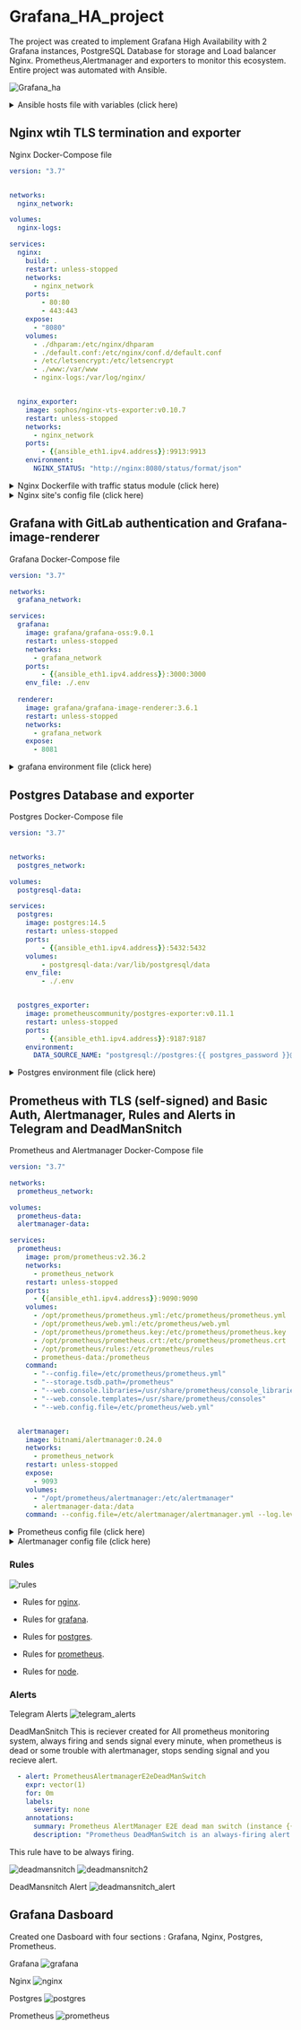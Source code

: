 # Grafana_HA_project

The project was created to implement Grafana High Availability with 2 Grafana instances, PostgreSQL Database for storage and Load balancer Nginx.
Prometheus,Alertmanager and exporters to monitor this ecosystem.
Entire project was automated with Ansible.


![Grafana_ha](https://github.com/DevEnv-94/Grafana_HA_project/blob/master/images/grafana_ha.png)


<details><summary>Ansible hosts file with variables (click here)</summary>
<p>

```ini
[postgres]


[postgres:vars]
ansible_user=
ansible_become=true



[grafana]


[grafana:vars]
ansible_user=
ansible_become=true
gitlab_application_id=
gitlab_secret=

[nginx]


[nginx:vars]
ansible_user=
ansible_become=true 


[prometheus]


[prometheus:vars]
ansible_user=
ansible_become=true
prometheus_basic_auth_login=
prometheus_basic_auth_password=
telegram_chat_id=  #How to https://stackoverflow.com/questions/32423837/telegram-bot-how-to-get-a-group-chat-id/38388851#38388851
telegram_bot_token=
deadmanssnitch_url= #how to [https://deadmanssnitch.com/docs]


[all:children]
nginx
grafana
postgres
prometheus

[postgres_pass:children]
grafana
postgres

[postgres_pass:vars]
postgres_password=

[domain:children]
nginx
grafana
prometheus

[domain:vars]
domain= # without www. part

[all:vars]
ansible_ssh_private_key_file=
```

</p>
</details>

## Nginx wtih TLS termination and exporter

Nginx Docker-Compose file
```yaml
version: "3.7"


networks:
  nginx_network:

volumes:
  nginx-logs:

services:
  nginx:
    build: .
    restart: unless-stopped
    networks:
      - nginx_network
    ports:
        - 80:80
        - 443:443
    expose:
      - "8080"
    volumes:
      - ./dhparam:/etc/nginx/dhparam
      - ./default.conf:/etc/nginx/conf.d/default.conf
      - /etc/letsencrypt:/etc/letsencrypt
      - ./www:/var/www
      - nginx-logs:/var/log/nginx/


  nginx_exporter:
    image: sophos/nginx-vts-exporter:v0.10.7
    restart: unless-stopped
    networks:
      - nginx_network
    ports:
        - {{ansible_eth1.ipv4.address}}:9913:9913
    environment:
      NGINX_STATUS: "http://nginx:8080/status/format/json"
```

<details><summary>Nginx Dockerfile with traffic status module (click here)</summary>
<p>

Dokckerfile
```Dockerfile
ARG version=1.22.0

FROM nginx:${version}-alpine AS builder

ARG version

WORKDIR /root/

RUN apk add --update --no-cache build-base git pcre-dev openssl-dev zlib-dev linux-headers \
    && wget http://nginx.org/download/nginx-${version}.tar.gz \
    && tar zxf nginx-${version}.tar.gz \
    && git clone https://github.com/vozlt/nginx-module-vts.git \
    && cd nginx-module-vts \
    && git submodule update --init --recursive \
    && cd ../nginx-${version} \
    && ./configure \
    --add-dynamic-module=../nginx-module-vts \
    --prefix=/etc/nginx \
    --sbin-path=/usr/sbin/nginx \
    --modules-path=/usr/lib/nginx/modules \
    --conf-path=/etc/nginx/nginx.conf \
    --error-log-path=/var/log/nginx/error.log \
    --http-log-path=/var/log/nginx/access.log \
    --pid-path=/var/run/nginx.pid \
    --lock-path=/var/run/nginx.lock \
    --http-client-body-temp-path=/var/cache/nginx/client_temp \
    --http-proxy-temp-path=/var/cache/nginx/proxy_temp \
    --http-fastcgi-temp-path=/var/cache/nginx/fastcgi_temp \
    --http-uwsgi-temp-path=/var/cache/nginx/uwsgi_temp \
    --http-scgi-temp-path=/var/cache/nginx/scgi_temp \
    --with-perl_modules_path=/usr/lib/perl5/vendor_perl \
    --user=nginx \
    --group=nginx \
    --with-compat \
    --with-file-aio \
    --with-threads \
    --with-http_addition_module \
    --with-http_auth_request_module \
    --with-http_dav_module \
    --with-http_flv_module \
    --with-http_gunzip_module \
    --with-http_gzip_static_module \
    --with-http_random_index_module \
    --with-http_realip_module \
    --with-http_secure_link_module \
    --with-http_slice_module \
    --with-http_ssl_module \
    --with-http_stub_status_module \
    --with-http_sub_module \
    --with-http_v2_module \
    --with-mail \
    --with-mail_ssl_module \
    --with-stream \
    --with-stream_realip_module \
    --with-stream_ssl_module \
    --with-stream_ssl_preread_module \
    --with-cc-opt='-Os -fomit-frame-pointer -g' \
    --with-ld-opt=-Wl,--as-needed,-O1,--sort-common \
    && make modules

FROM nginx:${version}-alpine

ARG version

RUN sed -i '1iload_module modules/ngx_http_vhost_traffic_status_module.so;' /etc/nginx/nginx.conf

COPY --from=builder /root/nginx-${version}/objs/ngx_http_vhost_traffic_status_module.so /usr/lib/nginx/modules/
```

</p>
</details>


<details><summary>Nginx site's config file (click here)</summary>
<p>

```bash
log_format logs       '$remote_addr - $remote_user [$time_local] '
                      '"$request" $status $body_bytes_sent '
                      '"$http_referer" "$http_user_agent"';


vhost_traffic_status_zone;
server {

 listen 8080;
 access_log /var/log/nginx/access.log logs;  

 location / {
 }

 location /status {
   vhost_traffic_status_display;
   vhost_traffic_status_display_format html; 
 }


}

server {
	listen 80 ;

	root /var/www/;

	index index.html index.htm index.nginx-debian.html;

	server_name {{domain}} www.{{domain}};

  access_log /var/log/nginx/access.log logs;

  if ($host !~ ^({{domain}}|www.{{domain}})$ ) {
      return 444;
  }

	location / {
	  return 301 https://$host$request_uri;
	}

}


upstream grafana {
  server {{ hostvars[groups['grafana'][0]]['ansible_eth1']['ipv4']['address'] }}:3000;
  server {{ hostvars[groups['grafana'][1]]['ansible_eth1']['ipv4']['address'] }}:3000;
}

server {
    listen 443 ssl http2 default_server;

    access_log /var/log/nginx/access.log logs;

    index index.html index.htm ;

    ssl_certificate /etc/letsencrypt/live/{{domain}}/fullchain.pem;
    ssl_certificate_key /etc/letsencrypt/live/{{domain}}/privkey.pem;
    ssl_session_timeout 1d;
    ssl_session_cache shared:MozSSL:10m;  # about 40000 sessions
    ssl_session_tickets off;

    # curl https://ssl-config.mozilla.org/ffdhe2048.txt > /path/to/dhparam
    ssl_dhparam /etc/nginx/dhparam;


    # intermediate configuration
    ssl_protocols TLSv1.2 TLSv1.3;
    ssl_ciphers ECDHE-ECDSA-AES128-GCM-SHA256:ECDHE-RSA-AES128-GCM-SHA256:ECDHE-ECDSA-AES256-GCM-SHA384:ECDHE-RSA-AES256-GCM-SHA384:ECDHE-ECDSA-CHACHA20-POLY1305:ECDHE-RSA-CHACHA20-POLY1305:DHE-RSA-AES128-GCM-SHA256:DHE-RSA-AES256-GCM-SHA384;
    ssl_prefer_server_ciphers off;

    # HSTS (ngx_http_headers_module is required) (63072000 seconds)
    add_header Strict-Transport-Security "max-age=63072000" always;

    # OCSP stapling
    ssl_stapling on;
    ssl_stapling_verify on;

    # verify chain of trust of OCSP response using Root CA and Intermediate certs
    ssl_trusted_certificate /etc/letsencrypt/live/{{domain}}/fullchain.pem;

    # replace with the IP address of your resolver
    resolver 8.8.8.8;


    if ($host !~ ^({{domain}}|www.{{domain}})$ ) {
        return 444;
    }

    location / {
        proxy_pass http://grafana;
        proxy_http_version 1.1;
        proxy_set_header Host $host;
        proxy_set_header X-Forwarded-Host $server_name;
        proxy_set_header X-Forwarded-For $proxy_add_x_forwarded_for;
        proxy_set_header X-Real-IP $remote_addr;
        proxy_set_header Upgrade $http_upgrade;
        proxy_set_header Connection "upgrade";
      }

    location ~ /.well-known/acme-challenge/ {
        root /var/www/;
    }

}
```
</p>
</details>

## Grafana with GitLab authentication and Grafana-image-renderer

Grafana Docker-Compose file
```yaml
version: "3.7"

networks:
  grafana_network:

services:
  grafana:
    image: grafana/grafana-oss:9.0.1
    restart: unless-stopped
    networks:
      - grafana_network
    ports:
        - {{ansible_eth1.ipv4.address}}:3000:3000
    env_file: ./.env
      
  renderer:
    image: grafana/grafana-image-renderer:3.6.1
    restart: unless-stopped
    networks:
      - grafana_network
    expose:
      - 8081
```

<details><summary>grafana environment file (click here)</summary>
<p>

```bash
GF_SERVER_DOMAIN={{ domain }}
GF_SERVER_ROOT_URL=https://{{ domain }}/
GF_METRICS_ENABLED=true
GF_METRICS_DISABLE_TOTAL_STATS=false
GF_DATABASE_TYPE=postgres
GF_DATABASE_HOST={{ hostvars[groups['postgres'][0]]['ansible_eth1']['ipv4']['address'] }}:5432
GF_DATABASE_NAME=grafana
GF_DATABASE_USER=postgres
GF_DATABASE_PASSWORD={{ postgres_password }}
GF_DATABASE_SSL_MODE=disable
GF_AUTH_GITLAB_ENABLED=true
GF_AUTH_GITLAB_ALLOW_SIGN_UP=false
GF_AUTH_GITLAB_CLIENT_ID={{ gitlab_application_id }}
GF_AUTH_GITLAB_CLIENT_SECRET={{ gitlab_secret }}
GF_AUTH_GITLAB_SCOPES=read_api
GF_AUTH_GITLAB_AUTH_URL=https://gitlab.com/oauth/authorize
GF_AUTH_GITLAB_TOKEN_URL=https://gitlab.com/oauth/token
GF_AUTH_GITLAB_API_URL=https://gitlab.com/api/v4
GF_RENDERING_SERVER_URL=http://renderer:8081/render
GF_RENDERING_CALLBACK_URL=http://grafana:3000/
GF_LOG_FILTERS=rendering:debug
```
</p>
</details>

## Postgres Database and exporter

Postgres Docker-Compose file
```yaml
version: "3.7"


networks:
  postgres_network:

volumes:
  postgresql-data:

services:
  postgres:
    image: postgres:14.5
    restart: unless-stopped
    ports:
        - {{ansible_eth1.ipv4.address}}:5432:5432
    volumes:
        - postgresql-data:/var/lib/postgresql/data
    env_file: 
        - ./.env


  postgres_exporter:
    image: prometheuscommunity/postgres-exporter:v0.11.1
    restart: unless-stopped
    ports:
        - {{ansible_eth1.ipv4.address}}:9187:9187
    environment:
      DATA_SOURCE_NAME: "postgresql://postgres:{{ postgres_password }}@postgres:5432/postgres?sslmode=disable"
```

</p>
</details>

<details><summary>Postgres environment file (click here)</summary>
<p>

```bash
POSTGRES_DB=grafana
POSTGRES_USER=postgres
POSTGRES_PASSWORD={{ postgres_password }}
```

</p>
</details>

## Prometheus with TLS (self-signed) and Basic Auth, Alertmanager, Rules and Alerts in Telegram and DeadManSnitch

Prometheus and Alertmanager Docker-Compose file
```yaml
version: "3.7"

networks:
  prometheus_network:

volumes:
  prometheus-data:
  alertmanager-data:

services:
  prometheus:
    image: prom/prometheus:v2.36.2
    networks:
      - prometheus_network
    restart: unless-stopped
    ports:
      - {{ansible_eth1.ipv4.address}}:9090:9090
    volumes:
      - /opt/prometheus/prometheus.yml:/etc/prometheus/prometheus.yml
      - /opt/prometheus/web.yml:/etc/prometheus/web.yml
      - /opt/prometheus/prometheus.key:/etc/prometheus/prometheus.key
      - /opt/prometheus/prometheus.crt:/etc/prometheus/prometheus.crt
      - /opt/prometheus/rules:/etc/prometheus/rules
      - prometheus-data:/prometheus
    command:
      - "--config.file=/etc/prometheus/prometheus.yml"
      - "--storage.tsdb.path=/prometheus" 
      - "--web.console.libraries=/usr/share/prometheus/console_libraries" 
      - "--web.console.templates=/usr/share/prometheus/consoles"
      - "--web.config.file=/etc/prometheus/web.yml"


  alertmanager:
    image: bitnami/alertmanager:0.24.0
    networks:
      - prometheus_network
    restart: unless-stopped
    expose:
      - 9093
    volumes:
      - "/opt/prometheus/alertmanager:/etc/alertmanager"
      - alertmanager-data:/data
    command: --config.file=/etc/alertmanager/alertmanager.yml --log.level=debug
```

<details><summary>Prometheus config file (click here)</summary>
<p>

```yaml
---

global:
  scrape_interval:     5s
  evaluation_interval: 5s
  scrape_timeout: 5s

rule_files:
  - "rules/*.yml"

alerting:
  alertmanagers:
    - static_configs:
      - targets: ['alertmanager:9093']

scrape_configs:
  - job_name: 'prometheus'
    scheme: https
    basic_auth:
      username: "{{ prometheus_basic_auth_login }}"
      password: "{{ prometheus_basic_auth_password }}"
    tls_config:
       insecure_skip_verify: true # Self-Signed ssl
       cert_file: /etc/prometheus/prometheus.crt
       key_file: /etc/prometheus/prometheus.key
    static_configs:
      - targets: ['prometheus:9090']

  - job_name: 'prom_node_ex'
    static_configs:
      - targets: ['{{ansible_eth1.ipv4.address}}:9100']


  - job_name: 'nginx_node_ex'
    static_configs:
      - targets: ['{{ hostvars[groups['nginx'][0]]['ansible_eth1']['ipv4']['address'] }}:9100']

  - job_name: 'nginx_exporter'
    static_configs:
      - targets: ['{{ hostvars[groups['nginx'][0]]['ansible_eth1']['ipv4']['address'] }}:9913']


  - job_name: 'grafana_1_node_ex'
    static_configs:
      - targets: ['{{ hostvars[groups['grafana'][0]]['ansible_eth1']['ipv4']['address'] }}:9100']

  - job_name: 'grafana_1_metrics'
    static_configs:
      - targets: ['{{ hostvars[groups['grafana'][0]]['ansible_eth1']['ipv4']['address'] }}:3000']


  - job_name: 'grafana_2_node_ex'
    static_configs:
      - targets: ['{{ hostvars[groups['grafana'][1]]['ansible_eth1']['ipv4']['address'] }}:9100']

  - job_name: 'grafana_2_metrics'
    static_configs:
      - targets: ['{{ hostvars[groups['grafana'][1]]['ansible_eth1']['ipv4']['address'] }}:3000']


  - job_name: 'postgres_node_ex'
    static_configs:
      - targets: ['{{ hostvars[groups['postgres'][0]]['ansible_eth1']['ipv4']['address'] }}:9100']

  - job_name: 'postgres_ex'
    static_configs:
      - targets: ['{{ hostvars[groups['postgres'][0]]['ansible_eth1']['ipv4']['address'] }}:9187']
```

</p>
</details>

<details><summary>Alertmanager config file (click here)</summary>
<p>

```yaml
route:
  group_by: ['alertname']
  group_wait: 60s
  group_interval: 5m
  repeat_interval: 30m
  receiver: 'telegram' # basic reciever, if alert doesn't match any matchers this reciever gets alert.
  routes:
  - receiver: 'telegram' 
    matchers:
    - severity=~"critical|warning" 
    
  - receiver: 'DeadMansSnitch'
    repeat_interval: 1m
    group_wait: 0s
    matchers:
    - severity="none"


receivers: 
- name: 'DeadMansSnitch'
  webhook_configs:
  - url: {{ deadmanssnitch_url }} #how to [https://deadmanssnitch.com/docs]
    send_resolved: false
- name: 'telegram'  
  telegram_configs:
    - send_resolved: true
      api_url: "https://api.telegram.org"
      bot_token: "{{ telegram_bot_token }}"
      chat_id: {{ telegram_chat_id }}
      parse_mode: "HTML"


inhibit_rules:
  - source_matchers:
    - severity="critical"
    target_matchers:
    - severity="warning"
    equal: ['instance']
```
</p>
</details>

### Rules

![rules](https://github.com/DevEnv-94/Grafana_HA_project/blob/master/images/rules.png)

* Rules for [nginx](https://github.com/DevEnv-94/Grafana_HA_project/blob/master/prometheus/templates/nginx_rules.yml.j2).

* Rules for [grafana](https://github.com/DevEnv-94/Grafana_HA_project/blob/master/prometheus/files/grafana_rules.yml).

* Rules for [postgres](https://github.com/DevEnv-94/Grafana_HA_project/blob/master/prometheus/files/postgres_rules.yml).

* Rules for [prometheus](https://github.com/DevEnv-94/Grafana_HA_project/blob/master/prometheus/files/prom_rules.yml).

* Rules for [node](https://github.com/DevEnv-94/Grafana_HA_project/blob/master/prometheus/files/node_rules.yml).

### Alerts

Telegram Alerts
![telegram_alerts](https://github.com/DevEnv-94/Grafana_HA_project/blob/master/images/telegram_alerts.png)


DeadManSnitch
This is reciever created for All prometheus monitoring system, always firing and sends signal every minute, when prometheus is dead or some trouble with alertmanager, stops sending signal and you recieve alert.

```yaml
  - alert: PrometheusAlertmanagerE2eDeadManSwitch
    expr: vector(1)
    for: 0m
    labels:
      severity: none
    annotations:
      summary: Prometheus AlertManager E2E dead man switch (instance {{ $labels.instance }})
      description: "Prometheus DeadManSwitch is an always-firing alert. It's used as an end-to-end test of Prometheus through the Alertmanager.\n  VALUE = {{ $value }}\n  LABELS = {{ $labels }}"
```

This rule have to be always firing.

![deadmansnitch](https://github.com/DevEnv-94/Grafana_HA_project/blob/master/images/deadmansnitch.png)
![deadmansnitch2](https://github.com/DevEnv-94/Grafana_HA_project/blob/master/images/deadmansnitch2.png)



DeadMansnitch Alert
![deadmansnitch_alert](https://github.com/DevEnv-94/Grafana_HA_project/blob/master/images/deadmansnitch_alert.png)


## Grafana Dasboard

Created one Dasboard with four sections : Grafana, Nginx, Postgres, Prometheus.

Grafana
![grafana](https://github.com/DevEnv-94/Grafana_HA_project/blob/master/images/grafana.png)

Nginx
![nginx](https://github.com/DevEnv-94/Grafana_HA_project/blob/master/images/nginx.png)

Postgres
![postgres](https://github.com/DevEnv-94/Grafana_HA_project/blob/master/images/postgres.png)

Prometheus
![prometheus](https://github.com/DevEnv-94/Grafana_HA_project/blob/master/images/prometheus.png)
